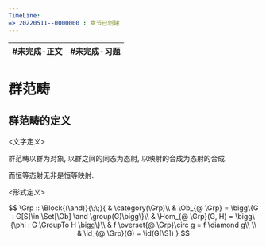 ```yaml
---
TimeLine: 
=> 20220511--0000000 : 章节已创建
---
```

| #未完成-正文 | #未完成-习题 |
| ------------ | ------------ |

# 群范畴

## 群范畴的定义

\<文字定义\>

群范畴以群为对象, 以群之间的同态为态射, 以映射的合成为态射的合成. 

而恒等态射无非是恒等映射. 

\<形式定义\>

$$
\Grp :: \Block{(\and)}{\;\;}{
    & \category(\Grp)\\
    & \Ob_{@ \Grp} = \bigg\{G : G[S]\in \Set[\Ob] \and \group(G)\bigg\}\\
    & \Hom_{@ \Grp}(G, H) = \bigg\{\phi : G \GroupTo H \bigg\}\\
    & f \overset{@ \Grp}\circ g = f \diamond g\\
    \\
    & \id_{@ \Grp}(G) = \id(G[\S])
}
$$

